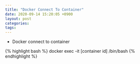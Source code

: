 ```yaml
---
title: "Docker Connect To Container"
date: 2020-09-14 15:20:05 +0900
layout: post
categories: 
tags: 
---
```


-   Docker connect to container

{% highlight bash %}
docker exec -it [container id] /bin/bash
{% endhighlight %}

